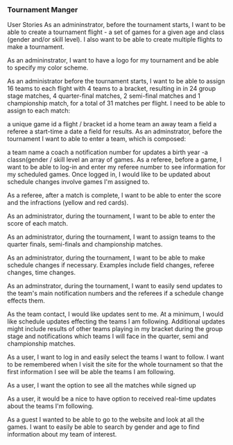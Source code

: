 ### Tournament Manger
User Stories
As an admininstrator, before the tournament starts, I want to be able to create a tournament flight - a set of games for a given age and class (gender and/or skill level). I also want to be able to create multiple flights to make a tournament.

As an admininstrator, I want to have a logo for my tournament and be able to specify my color scheme.

As an administrator before the tournament starts, I want to be able to assign 16 teams to each flight with 4 teams to a bracket, resulting in in 24 group stage matches, 4 quarter-final matches, 2 semi-final matches and 1 championship match, for a total of 31 matches per flight. I need to be able to assign to each match:

a unique game id
a flight / bracket id
a home team
an away team
a field
a referee
a start-time
a date
a field for results.
As an adminstrator, before the tournament I want to able to enter a team, which is composed:

a team name
a coach
a notification number for updates
a birth year
-a classn(gender / skill level
an array of games.
As a referee, before a game, I want to be able to log-in and enter my referee number to see information for my scheduled games. Once logged in, I would like to be updated about schedule changes involve games I'm assigned to.

As a referee, after a match is complete, I want to be able to enter the score and the infractions (yellow and red cards).

As an administrator, during the tournament, I want to be able to enter the score of each match.

As an administrator, during the tournament, I want to assign teams to the quarter finals, semi-finals and championship matches.

As an administrator, during the tournament, I want to be able to make schedule changes if necessary. Examples include field changes, referee changes, time changes.

As an adminstrator, during the tournament, I want to easily send updates to the team's main notification numbers and the referees if a schedule change effects them.

As the team contact, I would like updates sent to me. At a minimum, I would like schedule updates effecting the teams I am following. Additional updates might include results of other teams playing in my bracket during the group stage and notifications which teams I will face in the quarter, semi and championship matches.

As a user, I want to log in and easily select the teams I want to follow. I want to be remembered when I visit the site for the whole tournament so that the first information I see will be able the teams I am following.

As a user, I want the option to see all the matches while signed up

As a user, it would be a nice to have option to received real-time updates about the teams I'm following.

As a guest I wanted to be able to go to the website and look at all the games. I want to easily be able to search by gender and age to find information about my team of interest.
